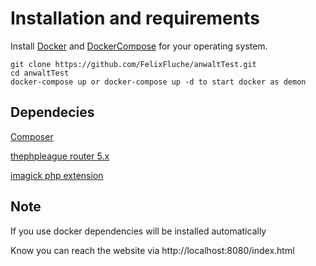 # Installation and requirements

Install [Docker](https://www.docker.com/) and [DockerCompose](https://docs.docker.com/compose/install/)  for your operating system.
```
git clone https://github.com/FelixFluche/anwaltTest.git
cd anwaltTest
docker-compose up or docker-compose up -d to start docker as demon
```
## Dependecies

[Composer](https://getcomposer.org/)

[thephpleague router 5.x](https://route.thephpleague.com/5.x/)

[imagick php extension](https://www.php.net/manual/de/book.imagick.php)

## Note

If you use docker dependencies will be installed automatically

Know you can reach the website via http://localhost:8080/index.html
